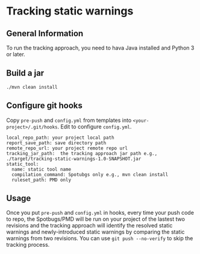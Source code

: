 # Tracking static warnings

## General Information
To run the tracking approach, you need to hava Java installed and Python 3 or later.
    
## Build a jar
    ./mvn clean install
    
## Configure git hooks
Copy `pre-push` and `config.yml` from templates into `<your-project>/.git/hooks`.
Edit to configure `config.yml`.

    local_repo_path: your project local path
    report_save_path: save directory path
    remote_repo_url: your project remote repo url 
    tracking_jar_path:  the tracking approach jar path e.g., ./target/tracking-static-warnings-1.0-SNAPSHOT.jar
    static_tool: 
      name: static tool name
      compilation_command: Spotubgs only e.g., mvn clean install
      ruleset_path: PMD only 
## Usage
Once you put `pre-push` and `config.yml` in hooks, every time your push code to repo, the Spotbugs/PMD will be run on your project of the lastest two revisions and the tracking approach will identify the resolved static warnings and newly-introduced static warnings by comparing the static warnings from two revisions. You can use `git push --no-verify` to skip the tracking process.
  

 